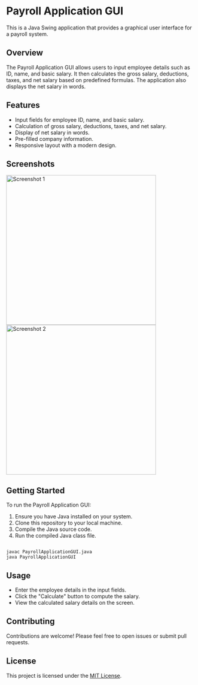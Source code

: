 <!DOCTYPE html>
<html lang="en">
<head>
    <meta charset="UTF-8">
    <meta name="viewport" content="width=device-width, initial-scale=1.0">
    <title>Payroll Application GUI</title>
</head>
<body>

<h1>Payroll Application GUI</h1>

<p>This is a Java Swing application that provides a graphical user interface for a payroll system.</p>

<h2>Overview</h2>

<p>The Payroll Application GUI allows users to input employee details such as ID, name, and basic salary. It then calculates the gross salary, deductions, taxes, and net salary based on predefined formulas. The application also displays the net salary in words.</p>

<h2>Features</h2>

<ul>
    <li>Input fields for employee ID, name, and basic salary.</li>
    <li>Calculation of gross salary, deductions, taxes, and net salary.</li>
    <li>Display of net salary in words.</li>
    <li>Pre-filled company information.</li>
    <li>Responsive layout with a modern design.</li>
</ul>

<h2>Screenshots</h2>

<img src="demo/demo1.png" alt="Screenshot 1" width="400">
<img src="demo/demo2.png" alt="Screenshot 2" width="400">

<h2>Getting Started</h2>

<p>To run the Payroll Application GUI:</p>

<ol>
    <li>Ensure you have Java installed on your system.</li>
    <li>Clone this repository to your local machine.</li>
    <li>Compile the Java source code.</li>
    <li>Run the compiled Java class file.</li>
</ol>

<pre><code>
javac PayrollApplicationGUI.java
java PayrollApplicationGUI
</code></pre>

<h2>Usage</h2>

<ul>
    <li>Enter the employee details in the input fields.</li>
    <li>Click the "Calculate" button to compute the salary.</li>
    <li>View the calculated salary details on the screen.</li>
</ul>

<h2>Contributing</h2>

<p>Contributions are welcome! Please feel free to open issues or submit pull requests.</p>

<h2>License</h2>

<p>This project is licensed under the <a href="LICENSE">MIT License</a>.</p>

</body>
</html>
